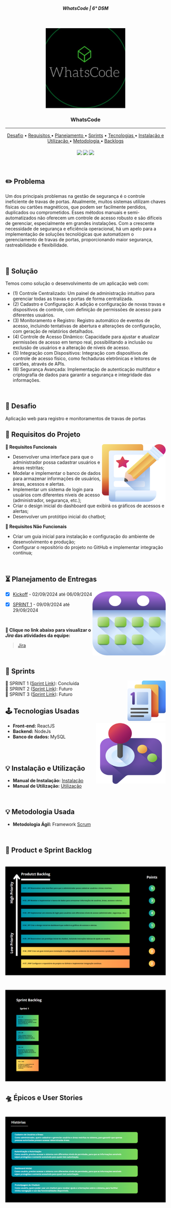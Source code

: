 <h5 align="center"> WhatsCode | 6° DSM </h5>

<br>

<p align="center">
<img src ="doc/imgs/logo.png" width="250" height="250"/>
 </h3>
<p align="center">

<p align="center">
      <h3 align="center"> WhatsCode </h3>
<p align="center">

<hr>

<p align="center"> 
   <a href="#desafio">Desafio</a> •
   <a href ="#requisitos"> Requisitos </a> •
   <a href ="#planejamento"> Planejamento </a> •
   <a href="#sprints">Sprints</a> •
   <a href ="#tecnologias"> Tecnologias </a> •
   <a href ="#instalacao_utilizacao"> Instalação e Utilização </a> •
   <a href ="#metodologia"> Metodologia </a> •
   <a href="#backlogs">Backlogs</a>

</p>
<h4 align="center"> 
 <a href="https://reactjs.org/docs/getting-started.html"><img src = "https://img.shields.io/badge/React-20232A?style=for-the-badge&logo=react&logoColor=61DAFB"/></a>
  <a href="https://nodejs.org/en/"><img src = "https://img.shields.io/badge/node.js-6DA55F?style=for-the-badge&logo=node.js&logoColor=white"/></a>
 <a href="https://www.mysql.com/"><img src = "https://img.shields.io/badge/MySQL-005C84?style=for-the-badge&logo=mysql&logoColor=white"/></a>
</h4>


<br>

## :pencil2: Problema

Um dos principais problemas na gestão de segurança é o controle ineficiente de travas de portas. Atualmente, muitos sistemas utilizam chaves físicas ou cartões magnéticos, que podem ser facilmente perdidos, duplicados ou comprometidos. Esses métodos manuais e semi-automatizados não oferecem um controle de acesso robusto e são difíceis de gerenciar, especialmente em grandes instalações. Com a crescente necessidade de segurança e eficiência operacional, há um apelo para a implementação de soluções tecnológicas que automatizem o gerenciamento de travas de portas, proporcionando maior segurança, rastreabilidade e flexibilidade.


<br>

## :rocket: Solução
Temos como solução o desenvolvimento de um aplicação web com: 
- (1) Controle Centralizado: Um painel de administração intuitivo para gerenciar todas as travas e portas de forma centralizada.
- (2) Cadastro e Configuração: A adição e configuração de novas travas e dispositivos de controle, com definição de permissões de acesso para diferentes usuários.
- (3) Monitoramento e Registro: Registro automático de eventos de acesso, incluindo tentativas de abertura e alterações de configuração, com geração de relatórios detalhados.
- (4) Controle de Acesso Dinâmico: Capacidade para ajustar e atualizar permissões de acesso em tempo real, possibilitando a inclusão ou exclusão de usuários e a alteração de níveis de acesso.
- (5) Integração com Dispositivos: Integração com dispositivos de controle de acesso físico, como fechaduras eletrônicas e leitores de cartões, através de APIs.
- (6) Segurança Avançada: Implementação de autenticação multifator e criptografia de dados para garantir a segurança e integridade das informações.
<br>

<span id="desafio">

## :milky_way: Desafio

Aplicação web para registro e monitoramentos de travas de portas
<br>

<span id="requisitos">

## :dart: Requisitos do Projeto

<img align="right" width="200" height="180" src="doc/imgs/edicao.png">

**📌 Requisitos Funcionais**
- Desenvolver uma interface para que o administrador possa cadastrar usuários e áreas restritas;
- Modelar e implementar o banco de dados para armazenar informações de usuários, áreas, acessos e alertas.
- Implementar um sistema de login para usuários com diferentes níveis de acesso (administrador, segurança, etc.);
- Criar o design inicial do dashboard que exibirá os gráficos de acessos e alertas;
- Desenvolver um protótipo inicial do chatbot;
  
**📌 Requisitos Não Funcionais**
- Criar um guia inicial para instalação e configuração do ambiente de desenvolvimento e produção;
- Configurar o repositório do projeto no GitHub e implementar integração contínua;
  
<br>

<span id="planejamento">

## :hourglass_flowing_sand: Planejamento de Entregas

<img align="right" width="230" height="200" src="doc/imgs/calendario.png">

- [x] [Kickoff](#) - 02/09/2024 até 06/09/2024

- [x] [SPRINT 1](#) - 09/09/2024 até 29/09/2024

<br>

**:link: Clique no link abaixo para visualizar o *Jira* das atividades da equipe:**
> [Jira](https://whatscode.atlassian.net/jira/software/projects/WTC/boards/2?atlOrigin=eyJpIjoiNGEzZTE4NzgyZjcxNDc4OWI4OWJjMTZiNGEwNjIzYTgiLCJwIjoiaiJ9)

<br>

<span id="sprints">

## :date: Sprints

<img align="right" width="120" height="126" src="doc/imgs/app-de-apresentacao-de-slides.png">

🔖 SPRINT 1 ([Sprint Link](doc/sprints/sprint1.md)): Concluída 
<br>
🔖 SPRINT 2 ([Sprint Link](#)): Futuro 
<br>
🔖 SPRINT 3 ([Sprint Link](#)): Futuro 
<br>

<span id="tecnologias">

## :joystick: Tecnologias Usadas

<img align="right" width="218" height="190" src="doc/imgs/contracao-muscular.png">

* **Front-end:** ReactJS
* **Backend:** NodeJs
* **Banco de dados:** MySQL

<br>

<br>

<span id="metodologia">

## :bulb: Instalação e Utilização

* **Manual de Instalação:** [Instalação](https://github.com/WhatsCode-24/documentacao/blob/main/doc/guia-instalacao/README.md)
* **Manual de Utilização:** [Utilização](https://github.com/WhatsCode-24/documentacao/blob/main/doc/utilizacao/utilizacao.md)

<br>


## :bulb: Metodologia Usada

* **Metodologia Ágil:** Framework [Scrum](https://www.scrum.org/)

<br>

<span id="backlogs">

## :crystal_ball: Product e Sprint Backlog

<h1 align="center"> <img src = "doc/imgs/Produt.png" /> </h1>
<h1 align="center"> <img src = "doc/imgs/Sprint Backlog.png" /> </h1>

## :flying_saucer: Épicos e User Stories

<h1 align="center"> <img src = "doc/imgs/Historia.png" /></h1>


<br>
